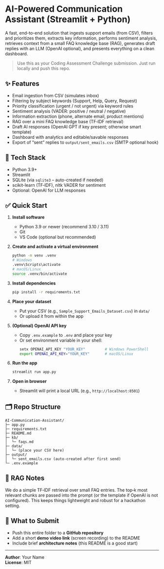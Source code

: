 # AI-Powered Communication Assistant (Streamlit + Python)

A fast, end-to-end solution that ingests support emails (from CSV), filters and prioritizes them,
extracts key information, performs sentiment analysis, retrieves context from a small FAQ
knowledge base (RAG), generates draft replies with an LLM (OpenAI optional), and presents
everything on a clean dashboard.

> Use this as your Coding Assessment Challenge submission. Just run locally and push this repo.

## ✨ Features
- Email ingestion from CSV (simulates inbox)
- Filtering by subject keywords (Support, Help, Query, Request)
- Priority classification (urgent / not urgent) via keyword rules
- Sentiment analysis (VADER: positive / neutral / negative)
- Information extraction (phone, alternate email, product mentions)
- RAG over a mini FAQ knowledge base (TF‑IDF retrieval)
- Draft AI responses (OpenAI GPT if key present; otherwise smart template)
- Dashboard with analytics and editable/savable responses
- Export of “sent” replies to `output/sent_emails.csv` (SMTP optional hook)

## 🧱 Tech Stack
- Python 3.9+
- Streamlit
- SQLite (via `sqlite3` – auto-created if needed)
- scikit-learn (TF‑IDF), nltk VADER for sentiment
- Optional: OpenAI for LLM responses

## ✅ Quick Start
1. **Install software**  
   - Python 3.9 or newer (recommend 3.10 / 3.11)  
   - Git  
   - VS Code (optional but recommended)

2. **Create and activate a virtual environment**
   ```bash
   python -m venv .venv
   # Windows
   .venv\Scripts\activate
   # macOS/Linux
   source .venv/bin/activate
   ```

3. **Install dependencies**
   ```bash
   pip install -r requirements.txt
   ```

4. **Place your dataset**
   - Put your CSV (e.g., `Sample_Support_Emails_Dataset.csv`) in `data/`
   - Or upload it from within the app

5. **(Optional) OpenAI API key**
   - Copy `.env.example` to `.env` and place your key
   - Or set environment variable in your shell:
     ```bash
     setx OPENAI_API_KEY "YOUR_KEY"         # Windows PowerShell
     export OPENAI_API_KEY="YOUR_KEY"       # macOS/Linux
     ```

6. **Run the app**
   ```bash
   streamlit run app.py
   ```

7. **Open in browser**
   - Streamlit will print a local URL (e.g., `http://localhost:8501`)

## 🗂 Repo Structure
```
AI-Communication-Assistant/
├─ app.py
├─ requirements.txt
├─ README.md
├─ kb/
│  └─ faqs.md
├─ data/
│  └─ (place your CSV here)
├─ output/
│  └─ sent_emails.csv (auto-created after first send)
└─ .env.example
```

## 🧠 RAG Notes
We do a simple TF‑IDF retrieval over small FAQ entries. The top‑k most relevant chunks are passed
into the prompt (or the template if OpenAI is not configured). This keeps things lightweight and
robust for a hackathon setting.

## 🚀 What to Submit
- Push this entire folder to a **GitHub repository**
- Add a short **demo video link** (screen recording) to the README
- Include brief **architecture notes** (this README is a good start)

---

**Author**: Your Name  
**License**: MIT
